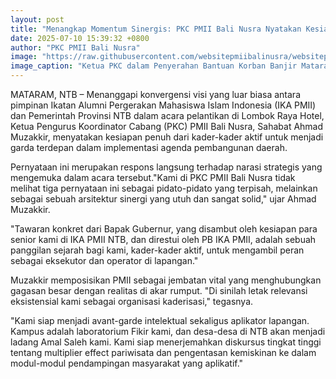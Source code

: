 ```yaml
---
layout: post
title: "Menangkap Momentum Sinergis: PKC PMII Bali Nusra Nyatakan Kesiapan Menjadi Avant-Garde Intelektual dan Aplikator Lapangan Program Pembangunan NTB"
date: 2025-07-10 15:39:32 +0800
author: "PKC PMII Bali Nusra"
image: "https://raw.githubusercontent.com/websitepmiibalinusra/websitepmiibalinusra.github.io/main/assets/rilis/menangkap-momentum-sinergis-pkc-pmii-bali-nusra-nyatakan-kesiapan-menjadi-avant-garde-intelektual-dan-aplikator-lapangan-program-pembangunan-ntb.png"
image_caption: "Ketua PKC dalam Penyerahan Bantuan Korban Banjir Mataram"
---
```


MATARAM, NTB – Menanggapi konvergensi visi yang luar biasa antara pimpinan Ikatan Alumni Pergerakan Mahasiswa Islam Indonesia (IKA PMII) dan Pemerintah Provinsi NTB dalam acara pelantikan di Lombok Raya Hotel, Ketua Pengurus Koordinator Cabang (PKC) PMII Bali Nusra, Sahabat Ahmad Muzakkir, menyatakan kesiapan penuh dari kader-kader aktif untuk menjadi garda terdepan dalam implementasi agenda pembangunan daerah.

Pernyataan ini merupakan respons langsung terhadap narasi strategis yang mengemuka dalam acara tersebut."Kami di PKC PMII Bali Nusra tidak melihat tiga pernyataan ini sebagai pidato-pidato yang terpisah, melainkan sebagai sebuah arsitektur sinergi yang utuh dan sangat solid," ujar Ahmad Muzakkir.

"Tawaran konkret dari Bapak Gubernur, yang disambut oleh kesiapan para senior kami di IKA PMII NTB, dan direstui oleh PB IKA PMII, adalah sebuah panggilan sejarah bagi kami, kader-kader aktif, untuk mengambil peran sebagai eksekutor dan operator di lapangan."

Muzakkir memposisikan PMII sebagai jembatan vital yang menghubungkan gagasan besar dengan realitas di akar rumput. "Di sinilah letak relevansi eksistensial kami sebagai organisasi kaderisasi," tegasnya.

"Kami siap menjadi avant-garde intelektual sekaligus aplikator lapangan. Kampus adalah laboratorium Fikir kami, dan desa-desa di NTB akan menjadi ladang Amal Saleh kami. Kami siap menerjemahkan diskursus tingkat tinggi tentang multiplier effect pariwisata dan pengentasan kemiskinan ke dalam modul-modul pendampingan masyarakat yang aplikatif."
